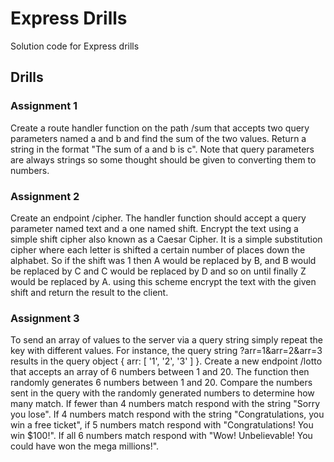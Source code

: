 # Express Drills
Solution code for Express drills

## Drills
### Assignment 1
Create a route handler function on the path /sum that accepts two query parameters named a and b and find the sum of the two values. Return a string in the format "The sum of a and b is c". Note that query parameters are always strings so some thought should be given to converting them to numbers.

### Assignment 2
Create an endpoint /cipher. The handler function should accept a query parameter named text and a one named shift. Encrypt the text using a simple shift cipher also known as a Caesar Cipher. It is a simple substitution cipher where each letter is shifted a certain number of places down the alphabet. So if the shift was 1 then A would be replaced by B, and B would be replaced by C and C would be replaced by D and so on until finally Z would be replaced by A. using this scheme encrypt the text with the given shift and return the result to the client.

### Assignment 3
To send an array of values to the server via a query string simply repeat the key with different values. For instance, the query string ?arr=1&arr=2&arr=3 results in the query object { arr: [ '1', '2', '3' ] }. Create a new endpoint /lotto that accepts an array of 6 numbers between 1 and 20. The function then randomly generates 6 numbers between 1 and 20. Compare the numbers sent in the query with the randomly generated numbers to determine how many match. If fewer than 4 numbers match respond with the string "Sorry you lose". If 4 numbers match respond with the string "Congratulations, you win a free ticket", if 5 numbers match respond with "Congratulations! You win $100!". If all 6 numbers match respond with "Wow! Unbelievable! You could have won the mega millions!".
